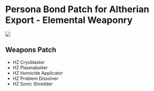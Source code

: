 # Persona Bond Patch for Altherian Export - Elemental Weaponry

![](https://github.com/dave40k/Persona-Bond-Patch-for-Altherian-Export-Elemental/blob/main/About/Preview.png)

## Weapons Patch
- HZ Cryoblaster
- HZ Plasmabolter
- HZ Homicide Applicator
- HZ Problem Dissolver
- HZ Sonic Shredder